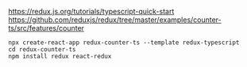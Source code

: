 https://redux.js.org/tutorials/typescript-quick-start
https://github.com/reduxjs/redux/tree/master/examples/counter-ts/src/features/counter
```
npx create-react-app redux-counter-ts --template redux-typescript
cd redux-counter-ts
npm install redux react-redux
```
